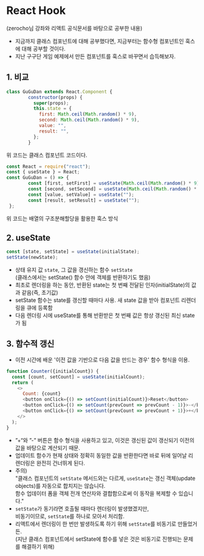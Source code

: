 # React Hook
(zerocho님 강좌와 리액트 공식문서를 바탕으로 공부한 내용)  
- 지금까지 클래스 컴포넌트에 대해 공부했다면, 지금부터는 함수형 컴포넌트인 훅스에 대해 공부할 것이다.  
- 지난 구구단 게임 예제에서 만든 컴포넌트를 훅스로 바꾸면서 습득해보자.
## 1. 비교
```javascript
class GuGuDan extends React.Component {
        constructor(props) {
          super(props);
          this.state = {
            first: Math.ceil(Math.random() * 9),
            second: Math.ceil(Math.random() * 9),
            value: "",
            result: "",
          };
        }
```
위 코드는 클래스 컴포넌트 코드이다.
```javascript
const React = require("react");
const { useState } = React;
const GuGuDan = () => {
        const [first, setFirst] = useState(Math.ceil(Math.random() * 9));
        const [second, setSecond] = useState(Math.ceil(Math.random() * 9));
        const [value, setValue] = useState("");
        const [result, setResult] = useState("");
 };
```
위 코드는 배열의 구조분해할당을 활용한 훅스 방식

## 2. useState
```javascript
const [state, setState] = useState(initialState);
setState(newState);
```
- 상태 유지 값 `state`, 그 값을 갱신하는 함수 `setState`  
 (클래스에서는 setState() 함수 안에 객체를 반환하기도 했음)
- 최초로 렌더링을 하는 동안, 반환된 state는 첫 번째 전달된 인자(initialState)의 값과 같음(즉, 초기값)
- setState 함수는 state를 갱신할 때마다 사용. 새 state 값을 받아 컴포넌트 리렌더링을 큐에 등록함
- 다음 렌더링 시에 useState를 통해 반환받은 첫 번째 값은 항상 갱신된 최신 state가 됨

## 3. 함수적 갱신
- 이전 시간에 배운 '이전 값을 기반으로 다음 값을 만드는 경우' 함수 형식을 이용.
```javascript
function Counter({initialCount}) {
  const [count, setCount] = useState(initialCount);
  return (
    <>
      Count: {count}
      <button onClick={() => setCount(initialCount)}>Reset</button>
      <button onClick={() => setCount(prevCount => prevCount - 1)}>-</button>
      <button onClick={() => setCount(prevCount => prevCount + 1)}>+</button>
    </>
  );
}
```
- ”+“와 ”-” 버튼은 함수 형식을 사용하고 있고, 이것은 갱신된 값이 갱신되기 이전의 값을 바탕으로 계산되기 때문. 
- 업데이트 함수가 현재 상태와 정확히 동일한 값을 반환한다면 바로 뒤에 일어날 리렌더링은 완전히 건너뛰게 된다.
- 주의)  
  "클래스 컴포넌트의 `setState` 메서드와는 다르게, `useState`는 갱신 객체(update objects)를 자동으로 합치지는 않습니다.   
  함수 업데이터 폼을 객체 전개 연산자와 결합함으로써 이 동작을 복제할 수 있습니다."
- `setState`가 동기라면 호출될 때마다 렌더링이 발생했겠지만,  
  비동기이므로, `setState`를 하나로 모아서 처리함.  
- 리액트에서 렌더링이 한 번만 발생하도록 하기 위해 `setState`를 비동기로 만들었거든.  
  (지난 클래스 컴포넌트에서 setState에 함수를 넣은 것은 비동기로 진행되는 문제를 해결하기 위해)
